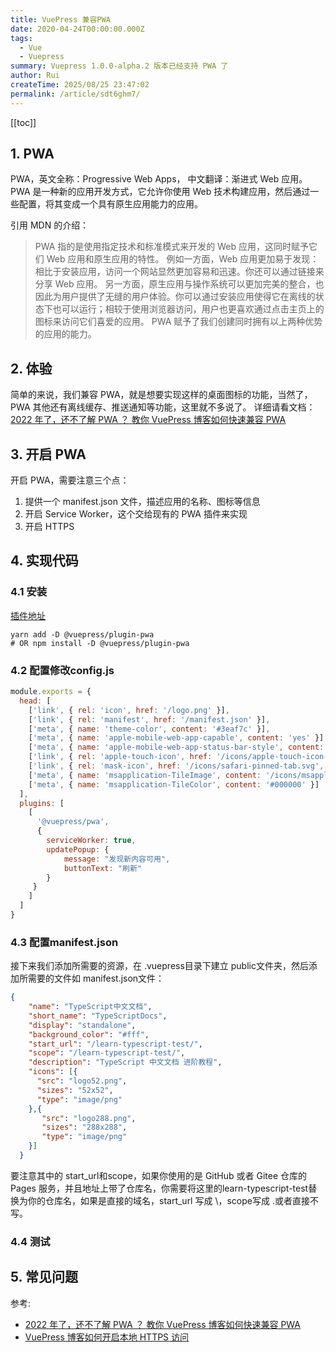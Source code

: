 ```yaml
---
title: VuePress 兼容PWA
date: 2020-04-24T00:00:00.000Z
tags:
  - Vue
  - Vuepress
summary: Vuepress 1.0.0-alpha.2 版本已经支持 PWA 了
author: Rui
createTime: 2025/08/25 23:47:02
permalink: /article/sdt6ghm7/
---
```

[[toc]]
## 1. PWA
PWA，英文全称：Progressive Web Apps， 中文翻译：渐进式 Web 应用。
PWA 是一种新的应用开发方式，它允许你使用 Web 技术构建应用，然后通过一些配置，将其变成一个具有原生应用能力的应用。

引用 MDN 的介绍：
> PWA 指的是使用指定技术和标准模式来开发的 Web 应用，这同时赋予它们 Web 应用和原生应用的特性。
例如一方面，Web 应用更加易于发现：相比于安装应用，访问一个网站显然更加容易和迅速。你还可以通过链接来分享 Web 应用。
另一方面，原生应用与操作系统可以更加完美的整合，也因此为用户提供了无缝的用户体验。你可以通过安装应用使得它在离线的状态下也可以运行；相较于使用浏览器访问，用户也更喜欢通过点击主页上的图标来访问它们喜爱的应用。
PWA 赋予了我们创建同时拥有以上两种优势的应用的能力。


## 2. 体验

简单的来说，我们兼容 PWA，就是想要实现这样的桌面图标的功能，当然了， PWA 其他还有离线缓存、推送通知等功能，这里就不多说了。
详细请看文档：[2022 年了，还不了解 PWA ？ 教你 VuePress 博客如何快速兼容 PWA](https://juejin.cn/post/7065653370903592996)

## 3. 开启 PWA
开启 PWA，需要注意三个点：

1. 提供一个 manifest.json 文件，描述应用的名称、图标等信息
2. 开启 Service Worker，这个交给现有的 PWA 插件来实现
3. 开启 HTTPS

## 4. 实现代码
### 4.1 安装
[插件地址](https://v1.vuepress.vuejs.org/zh/plugin/official/plugin-pwa.html#%E5%AE%89%E8%A3%85)
```shell
yarn add -D @vuepress/plugin-pwa
# OR npm install -D @vuepress/plugin-pwa
```
### 4.2 配置修改config.js
```js
module.exports = {
  head: [
    ['link', { rel: 'icon', href: '/logo.png' }],
    ['link', { rel: 'manifest', href: '/manifest.json' }],
    ['meta', { name: 'theme-color', content: '#3eaf7c' }],
    ['meta', { name: 'apple-mobile-web-app-capable', content: 'yes' }],
    ['meta', { name: 'apple-mobile-web-app-status-bar-style', content: 'black' }],
    ['link', { rel: 'apple-touch-icon', href: '/icons/apple-touch-icon-152x152.png' }],
    ['link', { rel: 'mask-icon', href: '/icons/safari-pinned-tab.svg', color: '#3eaf7c' }],
    ['meta', { name: 'msapplication-TileImage', content: '/icons/msapplication-icon-144x144.png' }],
    ['meta', { name: 'msapplication-TileColor', content: '#000000' }]
  ],
  plugins: [
    [
      '@vuepress/pwa',
      {
        serviceWorker: true,
        updatePopup: {
            message: "发现新内容可用",
            buttonText: "刷新"
        }
     }
    ]
  ]
}
```
### 4.3 配置manifest.json
接下来我们添加所需要的资源，在 .vuepress目录下建立 public文件夹，然后添加所需要的文件如 manifest.json文件：
```json
{
    "name": "TypeScript中文文档",
    "short_name": "TypeScriptDocs",
    "display": "standalone",
    "background_color": "#fff",
    "start_url": "/learn-typescript-test/",
    "scope": "/learn-typescript-test/",
    "description": "TypeScript 中文文档 进阶教程",
    "icons": [{
      "src": "logo52.png",
      "sizes": "52x52",
      "type": "image/png"
    },{
       "src": "logo288.png",
       "sizes": "288x288",
       "type": "image/png"
    }]
  }
```
要注意其中的 start_url和scope，如果你使用的是 GitHub 或者 Gitee 仓库的 Pages 服务，并且地址上带了仓库名，你需要将这里的learn-typescript-test替换为你的仓库名，如果是直接的域名，start_url 写成  \，scope写成 .或者直接不写。

### 4.4 测试

## 5. 常见问题

参考:
- [2022 年了，还不了解 PWA ？ 教你 VuePress 博客如何快速兼容 PWA](https://juejin.cn/post/7065653370903592996)
- [VuePress 博客如何开启本地 HTTPS 访问](https://juejin.cn/post/7065248985719504933)
